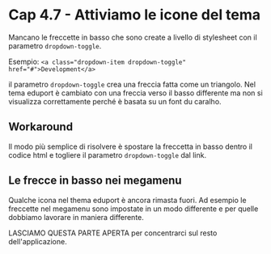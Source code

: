 # <a name="top"></a> Cap 4.7 - Attiviamo le icone del tema

Mancano le freccette in basso che sono create a livello di stylesheet con il parametro `dropdown-toggle`.

Esempio: `<a class="dropdown-item dropdown-toggle" href="#">Development</a>`

il parametro `dropdown-toggle` crea una freccia fatta come un triangolo. Nel tema eduport è cambiato con una freccia verso il basso differente ma non si visualizza correttamente perché è basata su un font du caralho.  



## Workaround

Il modo più semplice di risolvere è spostare la freccetta in basso dentro il codice html e togliere il parametro `dropdown-toggle` dal link.



## Le frecce in basso nei megamenu

Qualche icona nel thema eduport è ancora rimasta fuori. Ad esempio le freccette nel megamenu sono impostate in un modo differente e per quelle dobbiamo lavorare in maniera differente.

LASCIAMO QUESTA PARTE APERTA per concentrarci sul resto dell'applicazione.
